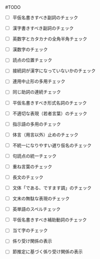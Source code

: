 #TODO


- [ ] 平仮名書きすべき副詞のチェック
- [ ] 漢字書きすべき副詞のチェック
- [ ] 英数字とカタカナの全角半角チェック
- [ ] 漢数字のチェック
- [ ] 読点の位置チェック
- [ ] 接続詞が漢字になっていないかのチェック
- [ ] 連用中止形の多用チェック
- [ ] 同じ助詞の連続チェック
- [ ] 平仮名書きすべき形式名詞のチェック
- [ ] 不適切な表現（若者言葉）のチェック
- [ ] 指示語の多用のチェック
- [ ] 体言（用言以外）止めのチェック
- [ ] 不統一になりやすい遅り仮名のチェック
- [ ] 句読点の統一チェック
- [ ] 重ね言葉のチェック
- [ ] 長文のチェック
- [ ] 文体「である、ですます調」のチェック
- [ ] 文末の無駄な表現のチェック
- [ ] 英単語のスペルチェック
- [ ] 平仮名書きすべき補助動詞のチェック
- [ ] 当て字のチェック

- [ ] 係り受け関係の表示
- [ ] 節推定に基づく係り受け関係の表示